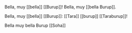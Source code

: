Bella, muy [[bella]] [[Burup]]!
  Bella, muy [[bella Burup]].

Bella, muy [[bella]] [[Burup]]:
  [[Tara]] [[burup]]
  [[Taraburup]]!

Bella muy bella Burup
  [[Soha]]
